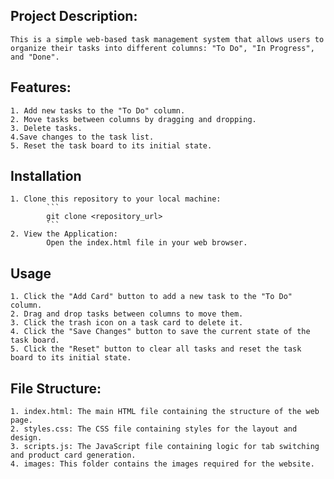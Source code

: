 ## Project Description:
    This is a simple web-based task management system that allows users to organize their tasks into different columns: "To Do", "In Progress", and "Done".

## Features:
    1. Add new tasks to the "To Do" column.
    2. Move tasks between columns by dragging and dropping.
    3. Delete tasks.
    4.Save changes to the task list.
    5. Reset the task board to its initial state.

## Installation
    1. Clone this repository to your local machine:
            ```
            git clone <repository_url>
            ``` 
    2. View the Application:
            Open the index.html file in your web browser.
            
## Usage
    1. Click the "Add Card" button to add a new task to the "To Do" column.
    2. Drag and drop tasks between columns to move them.
    3. Click the trash icon on a task card to delete it.
    4. Click the "Save Changes" button to save the current state of the task board.
    5. Click the "Reset" button to clear all tasks and reset the task board to its initial state.

## File Structure:
    1. index.html: The main HTML file containing the structure of the web page.
    2. styles.css: The CSS file containing styles for the layout and design.
    3. scripts.js: The JavaScript file containing logic for tab switching and product card generation.
    4. images: This folder contains the images required for the website.
